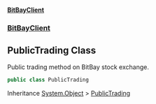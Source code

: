 #### [BitBayClient](./index.md 'index')
### [BitBayClient](./BitBayClient.md 'BitBayClient')
## PublicTrading Class
Public trading method on BitBay stock exchange.  
```csharp
public class PublicTrading
```
Inheritance [System.Object](https://docs.microsoft.com/en-us/dotnet/api/System.Object 'System.Object') &gt; [PublicTrading](./BitBayClient-PublicTrading.md 'BitBayClient.PublicTrading')  
